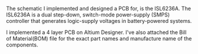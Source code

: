 The schematic I implemented and designed a PCB for, is the ISL6236A. The ISL6236A is a dual step-down, switch-mode power-supply (SMPS) controller that generates logic-supply voltages in battery-powered systems.

I implemented a 4 layer PCB on Altium Designer. I've also attached the Bill of Material(BOM) file for the exact part names and manufacture name of the components.
